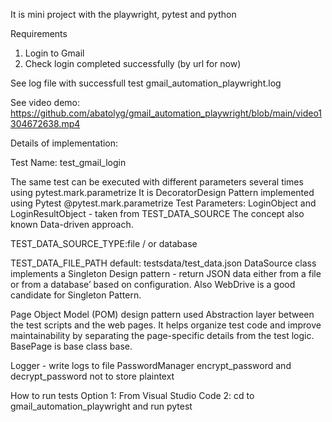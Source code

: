 It is mini project with the playwright, pytest and python

Requirements

1. Login to Gmail 
2. Check login completed successfully (by url for now)

See log file with successfull test 
gmail_automation_playwright.log

See video demo:
https://github.com/abatolyg/gmail_automation_playwright/blob/main/video1304672638.mp4


Details of implementation:

Test Name: test_gmail_login

The same test can be executed with different parameters several times using pytest.mark.parametrize It is DecoratorDesign Pattern implemented using Pytest @pytest.mark.parametrize
Test Parameters: LoginObject and LoginResultObject - taken from TEST_DATA_SOURCE The concept also known Data-driven approach.

TEST_DATA_SOURCE_TYPE:file / or database

TEST_DATA_FILE_PATH default: testsdata/test_data.json DataSource class implements a Singleton Design pattern - return JSON data either from a file or from a database’ based on configuration. Also WebDrive is a good candidate for Singleton Pattern.

Page Object Model (POM) design pattern used Abstraction layer between the test scripts and the web pages. 
It helps organize test code and improve maintainability by separating the page-specific details from the test logic. 
BasePage is base class base.

Logger - write logs to file 
PasswordManager encrypt_password and decrypt_password not to store plaintext

How to run tests Option 
1: From Visual Studio Code 
2: cd to gmail_automation_playwright and run pytest

